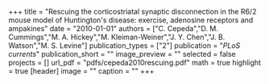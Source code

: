 +++
title = "Rescuing the corticostriatal synaptic disconnection in the R6/2 mouse model of Huntington's disease: exercise, adenosine receptors and ampakines"
date = "2010-01-01"
authors = ["C. Cepeda","D. M. Cummings","M. A. Hickey","M. Kleiman-Weiner","J. Y. Chen","J. B. Watson","M. S. Levine"]
publication_types = ["2"]
publication = "_PLoS currents_"
publication_short = ""
image_preview = ""
selected = false
projects = []
url_pdf = "pdfs/cepeda2010rescuing.pdf"
math = true
highlight = true
[header]
image = ""
caption = ""
+++

